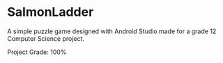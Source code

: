 # SalmonLadder

A simple puzzle game designed with Android Studio made for a grade 12 Computer Science project.

Project Grade: 100%
